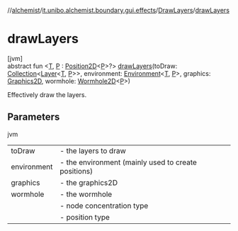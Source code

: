 //[alchemist](../../../index.md)/[it.unibo.alchemist.boundary.gui.effects](../index.md)/[DrawLayers](index.md)/[drawLayers](draw-layers.md)

# drawLayers

[jvm]\
abstract fun <[T](draw-layers.md), [P](draw-layers.md) : [Position2D](../../it.unibo.alchemist.model.interfaces/-position2-d/index.md)<[P](../../it.unibo.alchemist.boundary.wormhole.implementation/-wormhole-swing/index.md)>?> [drawLayers](draw-layers.md)(toDraw: [Collection](https://docs.oracle.com/javase/8/docs/api/java/util/Collection.html)<[Layer](../../it.unibo.alchemist.model.interfaces/-layer/index.md)<[T](../../it.unibo.alchemist.boundary.monitors/-map-display/index.md), [P](../../it.unibo.alchemist.boundary.wormhole.implementation/-wormhole-swing/index.md)>>, environment: [Environment](../../it.unibo.alchemist.model.interfaces/-environment/index.md)<[T](../../it.unibo.alchemist.boundary.monitors/-map-display/index.md), [P](../../it.unibo.alchemist.boundary.wormhole.implementation/-wormhole-swing/index.md)>, graphics: [Graphics2D](https://docs.oracle.com/javase/8/docs/api/java/awt/Graphics2D.html), wormhole: [Wormhole2D](../../it.unibo.alchemist.boundary.wormhole.interfaces/-wormhole2-d/index.md)<[P](../../it.unibo.alchemist.boundary.wormhole.implementation/-wormhole-swing/index.md)>)

Effectively draw the layers.

## Parameters

jvm

| | |
|---|---|
| toDraw | - the layers to draw |
| environment | - the environment (mainly used to create positions) |
| graphics | - the graphics2D |
| wormhole | - the wormhole |
| <T> | - node concentration type |
| <P> | - position type |
